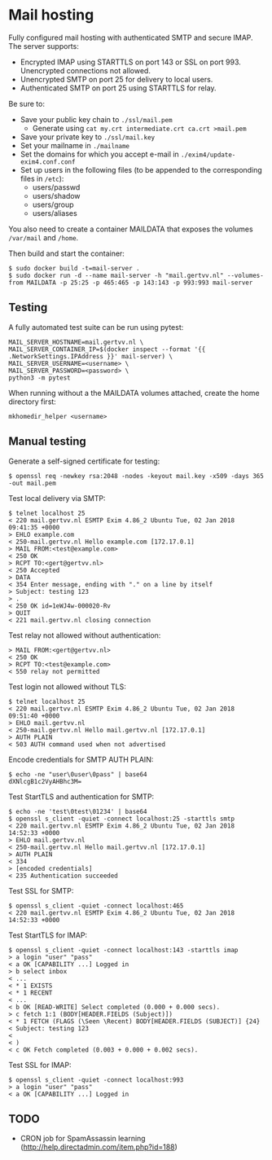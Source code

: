 Mail hosting
============

Fully configured mail hosting with authenticated SMTP and secure IMAP. The
server supports:

 - Encrypted IMAP using STARTTLS on port 143 or SSL on port 993. Unencrypted
   connections not allowed.
 - Unencrypted SMTP on port 25 for delivery to local users.
 - Authenticated SMTP on port 25 using STARTTLS for relay.

Be sure to:

 - Save your public key chain to `./ssl/mail.pem`
    - Generate using `cat my.crt intermediate.crt ca.crt >mail.pem`
 - Save your private key to `./ssl/mail.key`
 - Set your mailname in `./mailname`
 - Set the domains for which you accept e-mail in
   `./exim4/update-exim4.conf.conf`
 - Set up users in the following files (to be appended to the corresponding
   files in `/etc`):
    - users/passwd
    - users/shadow
    - users/group
    - users/aliases

You also need to create a container MAILDATA that exposes the volumes `/var/mail` and `/home`.

Then build and start the container:

    $ sudo docker build -t=mail-server .
    $ sudo docker run -d --name mail-server -h "mail.gertvv.nl" --volumes-from MAILDATA -p 25:25 -p 465:465 -p 143:143 -p 993:993 mail-server

Testing
-------

A fully automated test suite can be run using pytest:

```
MAIL_SERVER_HOSTNAME=mail.gertvv.nl \
MAIL_SERVER_CONTAINER_IP=$(docker inspect --format '{{ .NetworkSettings.IPAddress }}' mail-server) \
MAIL_SERVER_USERNAME=<username> \
MAIL_SERVER_PASSWORD=<password> \
python3 -m pytest
```

When running without a the MAILDATA volumes attached, create the home directory first:

```
mkhomedir_helper <username>
```

Manual testing
--------------

Generate a self-signed certificate for testing:

    $ openssl req -newkey rsa:2048 -nodes -keyout mail.key -x509 -days 365 -out mail.pem

Test local delivery via SMTP:

    $ telnet localhost 25
    < 220 mail.gertvv.nl ESMTP Exim 4.86_2 Ubuntu Tue, 02 Jan 2018 09:41:35 +0000
    > EHLO example.com
    < 250-mail.gertvv.nl Hello example.com [172.17.0.1]
    > MAIL FROM:<test@example.com>
    < 250 OK
    > RCPT TO:<gert@gertvv.nl>
    < 250 Accepted
    > DATA
    < 354 Enter message, ending with "." on a line by itself
    > Subject: testing 123
    > .
    < 250 OK id=1eWJ4w-000020-Rv
    > QUIT
    < 221 mail.gertvv.nl closing connection

Test relay not allowed without authentication:

    > MAIL FROM:<gert@gertvv.nl>
    < 250 OK
    > RCPT TO:<test@example.com>
    < 550 relay not permitted

Test login not allowed without TLS:

    $ telnet localhost 25
    < 220 mail.gertvv.nl ESMTP Exim 4.86_2 Ubuntu Tue, 02 Jan 2018 09:51:40 +0000
    > EHLO mail.gertvv.nl
    < 250-mail.gertvv.nl Hello mail.gertvv.nl [172.17.0.1]
    > AUTH PLAIN
    < 503 AUTH command used when not advertised

Encode credentials for SMTP AUTH PLAIN:

    $ echo -ne "user\0user\0pass" | base64
    dXNlcgB1c2VyAHBhc3M=

Test StartTLS and authentication for SMTP:

    $ echo -ne 'test\0test\01234' | base64
    $ openssl s_client -quiet -connect localhost:25 -starttls smtp
    < 220 mail.gertvv.nl ESMTP Exim 4.86_2 Ubuntu Tue, 02 Jan 2018 14:52:33 +0000
    > EHLO mail.gertvv.nl
    < 250-mail.gertvv.nl Hello mail.gertvv.nl [172.17.0.1]
    > AUTH PLAIN
    < 334
    > [encoded credentials]
    < 235 Authentication succeeded

Test SSL for SMTP:

    $ openssl s_client -quiet -connect localhost:465
    < 220 mail.gertvv.nl ESMTP Exim 4.86_2 Ubuntu Tue, 02 Jan 2018 14:52:33 +0000

Test StartTLS for IMAP:

    $ openssl s_client -quiet -connect localhost:143 -starttls imap
    > a login "user" "pass"
    < a OK [CAPABILITY ...] Logged in
    > b select inbox
    < ...
    < * 1 EXISTS
    < * 1 RECENT
    < ...
    < b OK [READ-WRITE] Select completed (0.000 + 0.000 secs).
    > c fetch 1:1 (BODY[HEADER.FIELDS (Subject)])
    < * 1 FETCH (FLAGS (\Seen \Recent) BODY[HEADER.FIELDS (SUBJECT)] {24}
    < Subject: testing 123
    <
    < )
    < c OK Fetch completed (0.003 + 0.000 + 0.002 secs).


Test SSL for IMAP:

    $ openssl s_client -quiet -connect localhost:993
    > a login "user" "pass"
    < a OK [CAPABILITY ...] Logged in

TODO
----

 - CRON job for SpamAssassin learning (http://help.directadmin.com/item.php?id=188)
